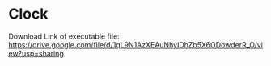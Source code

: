 # Clock
Download Link of executable file: https://drive.google.com/file/d/1qL9N1AzXEAuNhyIDhZb5X6ODowderR_O/view?usp=sharing
